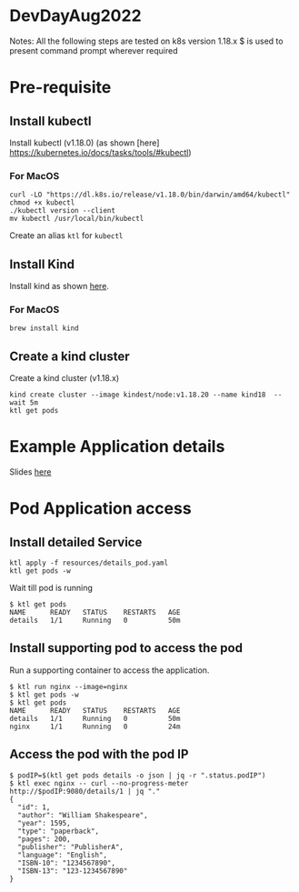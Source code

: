 # DevDayAug2022

Notes: 
All the following steps are tested on k8s version 1.18.x
$ is used to present command prompt wherever required

# Pre-requisite

## Install kubectl
Install kubectl (v1.18.0) (as shown [here] https://kubernetes.io/docs/tasks/tools/#kubectl)

### For MacOS
```shell
curl -LO "https://dl.k8s.io/release/v1.18.0/bin/darwin/amd64/kubectl"
chmod +x kubectl
./kubectl version --client
mv kubectl /usr/local/bin/kubectl 
```

Create an alias `ktl` for `kubectl`

## Install Kind

Install kind as shown [here](https://kind.sigs.k8s.io/docs/user/quick-start/#installation).

### For MacOS
```shell
brew install kind
```

## Create a kind cluster

Create a kind cluster (v1.18.x)

```shell
kind create cluster --image kindest/node:v1.18.20 --name kind18  --wait 5m
ktl get pods 
```

# Example Application details

Slides [here](TBA)

# Pod Application access 

## Install detailed Service

```shell
ktl apply -f resources/details_pod.yaml
ktl get pods -w
```
Wait till pod is running

```shell
$ ktl get pods
NAME      READY   STATUS    RESTARTS   AGE
details   1/1     Running   0          50m
```

## Install supporting pod to access the pod

Run a supporting container to access the application. 

```shell
$ ktl run nginx --image=nginx
$ ktl get pods -w
$ ktl get pods
NAME      READY   STATUS    RESTARTS   AGE
details   1/1     Running   0          50m
nginx     1/1     Running   0          24m
```

## Access the pod with the pod IP

```shell
$ podIP=$(ktl get pods details -o json | jq -r ".status.podIP")
$ ktl exec nginx -- curl --no-progress-meter http://$podIP:9080/details/1 | jq "."
{
  "id": 1,
  "author": "William Shakespeare",
  "year": 1595,
  "type": "paperback",
  "pages": 200,
  "publisher": "PublisherA",
  "language": "English",
  "ISBN-10": "1234567890",
  "ISBN-13": "123-1234567890"
}
```
